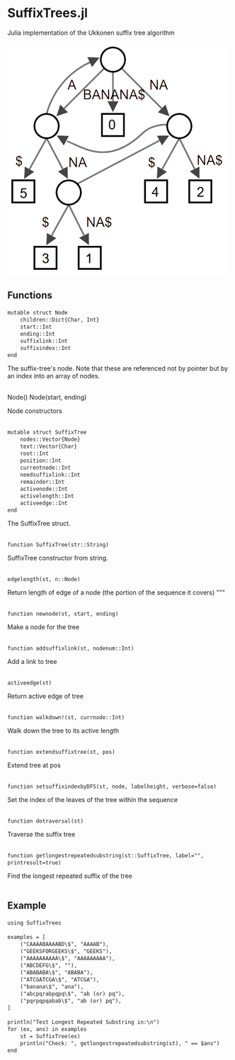 # SuffixTrees.jl

Julia implementation of the Ukkonen suffix tree algorithm

<img src="https://github.com/wherrera10/SuffixTrees.jl/blob/master/docs/src/stree.png">

## Functions

	mutable struct Node
	    children::Dict{Char, Int}
	    start::Int
	    ending::Int
	    suffixlink::Int
	    suffixindex::Int
	end

The suffix-tree's node.
Note that these are referenced not by pointer but by an index into an array of nodes.
<br /><br />

   Node()
   Node(start, ending)
   
Node constructors
<br /><br />



	mutable struct SuffixTree
	    nodes::Vector{Node}
	    text::Vector{Char}
	    root::Int
	    position::Int
	    currentnode::Int
	    needsuffixlink::Int
	    remainder::Int
	    activenode::Int
	    activelength::Int
	    activeedge::Int
	end

The SuffixTree struct.
<br /><br />


    function SuffixTree(str::String)

SuffixTree constructor from string.
<br /><br />


    edgelength(st, n::Node)
    
Return length of edge of a node (the portion of the sequence it covers) """
<br /><br />


    function newnode(st, start, ending)
  
Make a node for the tree
<br /><br />


    function addsuffixlink(st, nodenum::Int)
    
Add a link to tree
<br /><br />


    activeedge(st)
    
Return active edge of tree
<br /><br />


    function walkdown!(st, currnode::Int)

Walk down the tree to its active length
<br /><br />

    
    function extendsuffixtree(st, pos)

Extend tree at pos
<br /><br />


    function setsuffixindexbyDFS(st, node, labelheight, verbose=false)

Set the index of the leaves of the tree within the sequence
<br /><br />


    function dotraversal(st)

Traverse the suffix tree
<br /><br />


    function getlongestrepeatedsubstring(st::SuffixTree, label="", printresult=true)

Find the longest repeated suffix of the tree
<br /><br />

## Example
  
	using SuffixTrees
	
	examples = [
	    ("CAAAABAAAABD\$", "AAAAB"),
	    ("GEEKSFORGEEKS\$", "GEEKS"),
	    ("AAAAAAAAAA\$", "AAAAAAAAA"),
	    ("ABCDEFG\$", ""),
	    ("ABABABA\$", "ABABA"),
	    ("ATCGATCGA\$", "ATCGA"),
	    ("banana\$", "ana"),
	    ("abcpqrabpqpq\$", "ab (or) pq"),
	    ("pqrpqpqabab\$", "ab (or) pq"),
	]
	
	println("Test Longest Repeated Substring in:\n")
	for (ex, ans) in examples
	    st = SuffixTree(ex)
	    println("Check: ", getlongestrepeatedsubstring(st), " == $ans")
	end
	 
